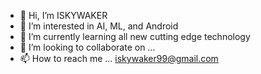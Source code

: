 - 👋 Hi, I’m ISKYWAKER
- 👀 I’m interested in AI, ML, and Android
- 🌱 I’m currently learning all new cutting edge technology
- 💞️ I’m looking to collaborate on ...
- 📫 How to reach me ... iskywaker99@gmail.com

<!---
joyinsd/joyinsd is a ✨ special ✨ repository because its `README.md` (this file) appears on your GitHub profile.
You can click the Preview link to take a look at your changes.
--->

